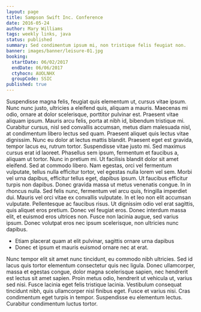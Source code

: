 ```yaml
---
layout: page
title: Sampson Swift Inc. Conference
date: 2016-05-24
author: Mary Williams
tags: weekly links, java
status: published
summary: Sed condimentum ipsum mi, non tristique felis feugiat non.
banner: images/banner/leisure-01.jpg
booking:
  startDate: 06/02/2017
  endDate: 06/06/2017
  ctyhocn: AUOLNHX
  groupCode: SSIC
published: true
---
```

Suspendisse magna felis, feugiat quis elementum ut, cursus vitae ipsum. Nunc nunc justo, ultricies a eleifend quis, aliquam a mauris. Maecenas mi odio, ornare at dolor scelerisque, porttitor pulvinar est. Praesent vitae aliquam ipsum. Mauris arcu felis, porta at nibh id, bibendum tristique mi. Curabitur cursus, nisl sed convallis accumsan, metus diam malesuada nisl, at condimentum libero lectus sed quam. Praesent aliquet quis lectus vitae dignissim. Nunc eu dolor at lectus mattis blandit. Praesent eget est gravida, tempor lacus eu, rutrum tortor. Suspendisse vitae justo mi. Sed maximus cursus erat id laoreet. Phasellus sem ipsum, fermentum et faucibus a, aliquam ut tortor. Nunc in pretium mi. Ut facilisis blandit dolor sit amet eleifend. Sed at commodo libero.
Nam egestas, orci vel fermentum vulputate, tellus nulla efficitur tortor, vel egestas nulla lorem vel sem. Morbi vel urna dapibus, efficitur tellus eget, dapibus ipsum. Ut faucibus efficitur turpis non dapibus. Donec gravida massa ut metus venenatis congue. In in rhoncus nulla. Sed felis nunc, fermentum vel arcu quis, fringilla imperdiet dui. Mauris vel orci vitae ex convallis vulputate. In et leo non elit accumsan vulputate. Pellentesque ac faucibus risus. Ut dignissim odio vel erat sagittis, quis aliquet eros pretium. Donec vel feugiat eros. Donec interdum massa elit, et euismod eros ultrices non. Fusce non lacinia augue, sed varius ipsum. Donec volutpat eros nec ipsum scelerisque, non ultricies nunc dapibus.

* Etiam placerat quam at elit pulvinar, sagittis ornare urna dapibus
* Donec et ipsum et mauris euismod ornare nec at erat.

Nunc tempor elit sit amet nunc tincidunt, eu commodo nibh ultricies. Sed id lacus quis tortor elementum consectetur quis nec ligula. Donec ullamcorper, massa et egestas congue, dolor magna scelerisque sapien, nec hendrerit est lectus sit amet sapien. Proin metus odio, hendrerit ut vehicula ut, varius sed nisi. Fusce lacinia eget felis tristique lacinia. Vestibulum consequat tincidunt nibh, quis ullamcorper nisl finibus eget. Fusce et varius nisi. Cras condimentum eget turpis in tempor. Suspendisse eu elementum lectus. Curabitur condimentum luctus tortor.
